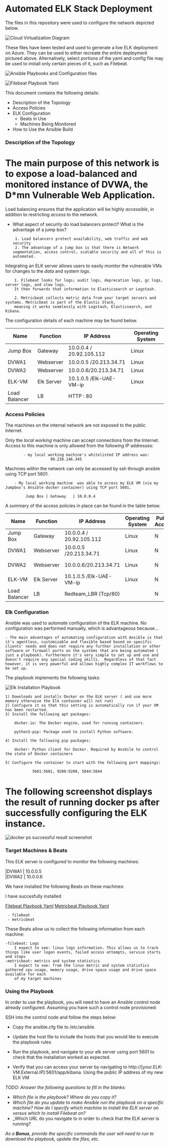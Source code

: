 # Automated ELK Stack Deployment

The files in this repository were used to configure the network depicted below.

![Cloud Virtualization Diagram](https://github.com/jewelthomaswilliams1/Elk_Stack_Project/tree/main/Diagram)


These files have been tested and used to generate a live ELK deployment on Azure. They can be used to either recreate the entire deployment pictured above. Alternatively, select portions of the yaml and config file may be used to install only certain pieces of it, such as Filebeat.

![Ansible Playbooks and Configuration files](https://github.com/jewelthomaswilliams1/Elk_Stack_Project/tree/main/Ansible)

![Filebeat Playbook Yaml](https://github.com/jewelthomaswilliams1/Elk_Stack_Project/blob/main/Ansible/filebeat-playbook.yml)

This document contains the following details:
- Description of the Topology
- Access Policies
- ELK Configuration
  - Beats in Use
  - Machines Being Monitored
- How to Use the Ansible Build


### Description of the Topology

The main purpose of this network is to expose a load-balanced and monitored instance of DVWA, the D*mn Vulnerable Web Application.
=======

Load balancing ensures that the application will be highly _accessible_, in addition to restricting _access_ to the network.

-  What aspect of security do load balancers protect? What is the advantage of a jump box?

		1. Load balancers protect availability, web traffic and web security 
		2. The advantage of a jump box is that there is Network segmentation, access control, scalable security and all of this is automated.

Integrating an ELK server allows users to easily monitor the vulnerable VMs for changes to the _data_ and system _logs_.

		1. Filebeat looks for logs; audit logs, deprecation logs, gc logs, server logs, and slow logs.  
		It then forwards that information to Elasticsearch or Logstash. 
			
		2. Metricbeat collects metric data from your target servers and systems. Metricbeat is part of the Elastic Stack,
		meaning it works seamlessly with Logstash, Elasticsearch, and Kibana. 


The configuration details of each machine may be found below.

| Name     			| Function  | IP Address		 | Operating System |
|------------------------------	|---------- |-------------------------	 |------------------|
| Jump Box 			| Gateway   | 10.0.0.4 / 20.92.105.112	 | Linux            |
| DVWA1    			| Webserver | 10.0.0.5 /20.213.34.71     | Linux            |
| DVWA2    			| Webserver | 10.0.0.6/20.213.34.71  	 | Linux            |
| ELK-VM  			| Elk Server| 10.1.0.5 /Elk-UAE-VM-ip 	 | Linux            |
| Load Balancer			|LB	    | HTTP : 80


### Access Policies

The machines on the internal network are not exposed to the public Internet. 

Only the _local working_ machine can accept connections from the Internet. Access to this machine is only allowed from the following IP addresses:

			- my local working machine's whitelisted IP address was: 
						99.238.146.345

Machines within the network can only be accessed by ssh through ansible using TCP port 5601.

		- My local working machine  was able to access my ELK VM (via my Jumpbox's Ansible docker container) using TCP port 5601.  
	
			 Jump Box | Gateway   | 10.0.0.4  

A summary of the access policies in place can be found in the table below.



| Name     			| Function  | IP Address		 | Operating System | Publically Accessible| Allowed IP Addresses |
|------------------------------	|---------- |-------------------------	 |------------------|------------------ |-------------------------|
| Jump Box 			| Gateway   | 10.0.0.4 / 20.92.105.112	 | Linux            |N 	                |99.238.146.345 via SSH 22
| DVWA1    			| Webserver | 10.0.0.5 /20.213.34.71     | Linux            |N 	                |10.0.0.4 via SSH 22
| DVWA2    			| Webserver | 10.0.0.6/20.213.34.71  	 | Linux            |N 	                |10.0.0.4 vis SSH 22
| ELK-VM  			| Elk Server| 10.1.0.5 /Elk-UAE-VM-ip 	 | Linux            |N                  |99.238.146.345 via TCP 5601
| Load Balancer  		| LB	    |Redteam_LBR (Tcp/80)	 |		    |N			|99.238.146.345 via HTTP 80


### Elk Configuration

Ansible was used to automate configuration of the ELK machine. No configuration was performed manually, which is advantageous because...

	- The main advantages of automating configuration with Ansible is that it's agentless, customizable and flexible based based on specific clients' needs and does not require any further installation or other software or firewall ports on the systems that are being automated ( just a playbook). Furthermore it's very simple to set up and use and doesn't require any special coding skills.  Regardless of that fact however, it is very powerful and allows highly complex IT workflows to be set up. 


The playbook implements the following tasks:

![Elk Installation Playbook](https://github.com/jewelthomaswilliams1/Elk_Stack_Project/blob/main/Ansible/install_elk.yml)

	1) Downloads and installs Docker on the ELK server ( and use more memory otherwise the Elk container will not run)
	2) Configure it so that this setting is automatically run if your VM has been restarted.
	3) Install the following apt packages:
	
		docker.io: The Docker engine, used for running containers.

		python3-pip: Package used to install Python software.
	
	4) Install the following pip packages: 
	
		docker: Python client for Docker. Required by Ansbile to control the state of Docker containers

	5) Configure the container to start with the following port mappings:

				5601:5601, 9200:9200, 5044:5044



# The following screenshot displays the result of running docker ps after successfully configuring the ELK instance.

![docker ps successful result screenshot](https://github.com/jewelthomaswilliams1/Elk_Stack_Project/blob/main/Diagram/Docker%20PS%20screenchot%20Elk%20Installation.png)

### Target Machines & Beats

This ELK server is configured to monitor the following machines:

|DVWA1    	| 10.0.0.5     
|DVWA2          | 10.0.0.6

We have installed the following Beats on these machines:


I have succesfully installed  

[Filebeat Playbook Yaml](https://github.com/jewelthomaswilliams1/Elk_Stack_Project/blob/main/Ansible/filebeat-playbook.yml)
[Metricbeat Playbook Yaml](https://github.com/jewelthomaswilliams1/Elk_Stack_Project/blob/main/Ansible/metricbeat-playbook.yml)

	 - filebeat
	 - metricbeat

These Beats allow us to collect the following information from each machine:

	-filebeat: Logs
	 	I expect to see: linux logs information. This allows us to track things like user logon events, failed access attempts, service starts and stops
	-metricbeat: metrics and system statistics
		I expect to see: from the linux metric and system statistics gathered cpu usage, memory usage, drive space usage and drive space available for each 
		of my target machines


### Using the Playbook
In order to use the playbook, you will need to have an Ansible control node already configured. Assuming you have such a control node provisioned: 

SSH into the control node and follow the steps below:
- Copy the ansible.cfg file to /etc/ansible.
		
- Update the host file to include the hosts that you would like to execute the playbook rules
- Run the playbook, and navigate to your elk server using port 5601 to check that the installation worked as expected. 
- 
	Verify that you can access your server by navigating to http://[your.ELK-VM.External.IP]:5601/app/kibana. 
	Using the public IP address of my new ELK VM
	

_TODO: Answer the following questions to fill in the blanks:_
- _Which file is the playbook? Where do you copy it?_
- _Which file do you update to make Ansible run the playbook on a specific machine? How do I specify which machine to install the ELK server on versus which to install Filebeat on?_
- _Which URL do you navigate to in order to check that the ELK server is running?

_As a **Bonus**, provide the specific commands the user will need to run to download the playbook, update the files, etc._
